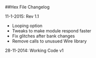 ##Hex File Changelog  

11-1-2015: Rev 1.1 
- Looping option  
- Tweaks to make module respond faster  
- Fix glitches after bank changes  
- Remove calls to unusued Wire library 

28-11-2014: Working Code v1  
